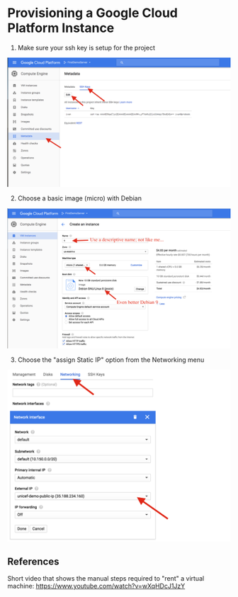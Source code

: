 Provisioning a Google Cloud Platform Instance
=============================================


1. Make sure your ssh key is setup for the project

![](images/setup_ssh_key_for_project.png)


2. Choose a basic image (micro) with Debian

![](images/basic_settings.png)


3. Choose the "assign Static IP" option from the Networking menu

![](images/assign_a_static_IP.png)




References
----------
Short video that shows the manual steps required to "rent" a virtual machine:
https://www.youtube.com/watch?v=wXqHDcJ1JzY